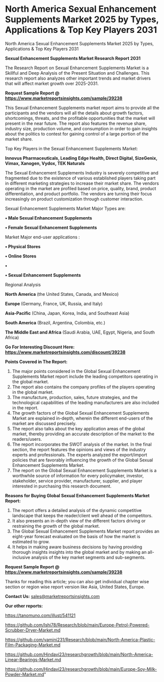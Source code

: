 # North America Sexual Enhancement Supplements Market 2025 by Types, Applications & Top Key Players 2031
North America Sexual Enhancement Supplements Market 2025 by Types, Applications & Top Key Players 2031

<strong>Sexual Enhancement Supplements Market Research Report 2031</strong>

The Research Report on Sexual Enhancement Supplements Market is a Skillful and Deep Analysis of the Present Situation and Challenges. This research report also analyzes other important trends and market drivers that will affect market growth over 2025-2031.

<strong>Request Sample Report @ <a href=https://www.marketreportsinsights.com/sample/39238>https://www.marketreportsinsights.com/sample/39238</a></strong>

This Sexual Enhancement Supplements market report aims to provide all the participants and the vendors will all the details about growth factors, shortcomings, threats, and the profitable opportunities that the market will present in the near future. The report also features the revenue share, industry size, production volume, and consumption in order to gain insights about the politics to contest for gaining control of a large portion of the market share.

Top Key Players in the Sexual Enhancement Supplements Market:

<strong>Innovus Pharmaceuticals, Leading Edge Health, Direct Digital, SizeGenix, Vimax, Xanogen, Vydox, TEK Naturals</strong>

The Sexual Enhancement Supplements Industry is severely competitive and fragmented due to the existence of various established players taking part in different marketing strategies to increase their market share. The vendors operating in the market are profiled based on price, quality, brand, product differentiation, and product portfolio. The vendors are turning their focus increasingly on product customization through customer interaction.

Sexual Enhancement Supplements Market Major Types are:

<strong>•  Male Sexual Enhancement Supplements

•  Female Sexual Enhancement Supplements</strong>

Market Major end-user applications :

<strong>•  Physical Stores

•  Online Stores

•  

•  Sexual Enhancement Supplements</strong>

Regional Analysis

</u><strong><b>North America</b></strong> (the United States, Canada, and Mexico)

<strong><b>Europe </b></strong>(Germany, France, UK, Russia, and Italy)

<strong><b>Asia-Pacific</b></strong> (China, Japan, Korea, India, and Southeast Asia)

<strong><b>South America</b></strong> (Brazil, Argentina, Colombia, etc.)

<strong><b>The Middle East and Africa</b></strong> (Saudi Arabia, UAE, Egypt, Nigeria, and South Africa)

<strong>Go For Interesting Discount Here: <a href=https://www.marketreportsinsights.com/discount/39238>https://www.marketreportsinsights.com/discount/39238</a></strong>

<strong>Points Covered in The Report:</strong>
<ol>
  <li>The major points considered in the Global Sexual Enhancement Supplements Market report include the leading competitors operating in the global market.</li>
  <li>The report also contains the company profiles of the players operating in the global market.</li>
  <li>The manufacture, production, sales, future strategies, and the technological capabilities of the leading manufacturers are also included in the report.</li>
  <li>The growth factors of the Global Sexual Enhancement Supplements Market are explained in-depth, wherein the different end-users of the market are discussed precisely.</li>
  <li>The report also talks about the key application areas of the global market, thereby providing an accurate description of the market to the readers/users.</li>
  <li>The report incorporates the SWOT analysis of the market. In the final section, the report features the opinions and views of the industry experts and professionals. The experts analyzed the export/import policies that are favorably influencing the growth of the Global Sexual Enhancement Supplements Market.</li>
  <li>The report on the Global Sexual Enhancement Supplements Market is a worthwhile source of information for every policymaker, investor, stakeholder, service provider, manufacturer, supplier, and player interested in purchasing this research document.</li>
</ol>
<strong>Reasons for Buying Global Sexual Enhancement Supplements Market Report:</strong>

<ol>
  <li>The report offers a detailed analysis of the dynamic competitive landscape that keeps the reader/client well ahead of the competitors.</li>
  <li>It also presents an in-depth view of the different factors driving or restraining the growth of the global market.</li>
  <li>The Global Sexual Enhancement Supplements Market report provides an eight-year forecast evaluated on the basis of how the market is estimated to grow.</li>
  <li>It helps in making aware business decisions by having providing thorough insights insights into the global market and by making an all-inclusive analysis of the key market segments and sub-segments.</li>
</ol>
<strong>Request Sample Report @ <a href=https://www.marketreportsinsights.com/sample/39238>https://www.marketreportsinsights.com/sample/39238</a></strong>


Thanks for reading this article; you can also get individual chapter wise section or region wise report version like Asia, United States, Europe.

<strong>Contact Us:</strong>
sales@marketreportsinsights.com

<strong>Our other reports:</strong>

<a href=https://tanomuno.com/illust/541121>https://tanomuno.com/illust/541121</a>

<a href=https://github.com/Ishi78/Research/blob/main/Europe-Petrol-Powered-Scrubber-Dryer-Market.md>https://github.com/Ishi78/Research/blob/main/Europe-Petrol-Powered-Scrubber-Dryer-Market.md</a>

<a href=https://github.com/yamini231/Research/blob/main/North-America-Plastic-Film-Packaging-Market.md>https://github.com/yamini231/Research/blob/main/North-America-Plastic-Film-Packaging-Market.md</a>

<a href=https://github.com/Hindavi23/researchgrowth/blob/main/North-America-Linear-Bearings-Market.md>https://github.com/Hindavi23/researchgrowth/blob/main/North-America-Linear-Bearings-Market.md</a>

<a href=https://github.com/Hindavi23/researchgrowth/blob/main/Europe-Soy-Milk-Powder-Market.md>https://github.com/Hindavi23/researchgrowth/blob/main/Europe-Soy-Milk-Powder-Market.md</a>"
